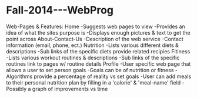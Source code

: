 Fall-2014---WebProg
===================
Web-Pages & Features:
Home
-Suggests web pages to view
-Provides an idea of what the sites purpose is
-Displays enough pictures & text to get the point across
About-Contact-Us
-Description of the web service
-Contact information (email, phone, ect.)
Nutrition
-Lists various different diets & descriptions
-Sub links of the specific diets provide related recipies
Fitiness
-Lists various workout routines & descriptions
-Sub links of the specific routines link to pages w/ routine details
Profile
-User specific web page that allows a user to set person goals
-Goals can be of nutrition or fitness
-Algorithms provide a percentage of reality vs set goals
-User can add meals to their personal nutrition plan by filling in a 'calorie' & 'meal-name' field
-Possibly a graph of improvements vs time